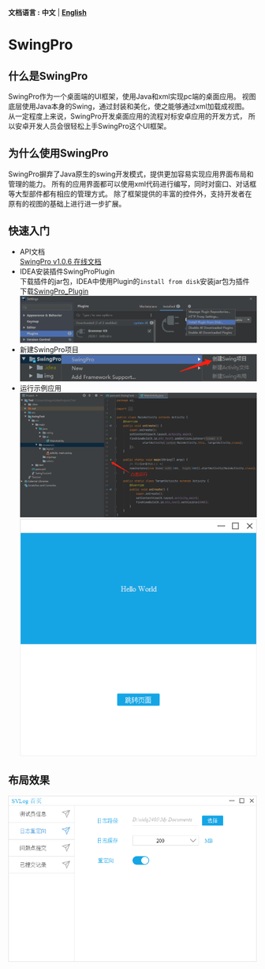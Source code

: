 **文档语言 :** **中文** | **[English](https://github.com/totoro-dev/SwingPro/blob/master/README_ZH.md)**
# SwingPro
## 什么是SwingPro
SwingPro作为一个桌面端的UI框架，使用Java和xml实现pc端的桌面应用。
视图底层使用Java本身的Swing，通过封装和美化，使之能够通过xml加载成视图。
从一定程度上来说，SwingPro开发桌面应用的流程对标安卓应用的开发方式，
所以安卓开发人员会很轻松上手SwingPro这个UI框架。

## 为什么使用SwingPro
SwingPro摒弃了Java原生的swing开发模式，提供更加容易实现应用界面布局和管理的能力。
所有的应用界面都可以使用xml代码进行编写，同时对窗口、对话框等大型部件都有相应的管理方式。
除了框架提供的丰富的控件外，支持开发者在原有的视图的基础上进行进一步扩展。

## 快速入门
- API文档<br>
[SwingPro v1.0.6 在线文档](http://114.67.168.56/doc/SwingPro)
- IDEA安装插件SwingProPlugin<br>
下载插件的jar包，IDEA中使用Plugin的`install from disk`安装jar包为插件<br>
下载[SwingPro_Plugin](http://114.67.168.56/plugin/SwingPro_Plugin_1.0.6.jar)<br>
![插件安装](/img/plugin_install.png)
- 新建SwingPro项目<br>
![新建项目](/img/new_swing_project.png)
- 运行示例应用<br>
![运行应用](/img/run_simple_app.png)<br>
![示例应用](/img/simple_app.png)

## 布局效果
![布局效果](/img/page_demo.png)